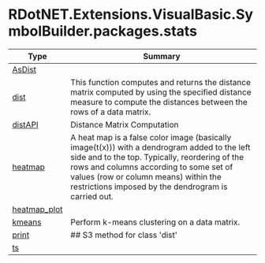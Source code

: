 ﻿
# RDotNET.Extensions.VisualBasic.SymbolBuilder.packages.stats

|Type|Summary|
|----|-------|
|[AsDist](./AsDist.md)||
|[dist](./dist.md)|This function computes and returns the distance matrix computed by using the specified distance measure to compute the distances between the rows of a data matrix.|
|[distAPI](./distAPI.md)|Distance Matrix Computation|
|[heatmap](./heatmap.md)|A heat map is a false color image (basically image(t(x))) with a dendrogram added to the left side and to the top. Typically, reordering of the rows and columns according to some set of values (row or column means) within the restrictions imposed by the dendrogram is carried out.|
|[heatmap_plot](./heatmap_plot.md)||
|[kmeans](./kmeans.md)|Perform k-means clustering on a data matrix.|
|[print](./print.md)|## S3 method for class 'dist'|
|[ts](./ts.md)||


